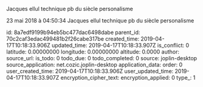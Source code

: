 Jacques ellul technique pb du siècle personalisme

23 mai 2018 à 04:50:34
Jacques ellul technique pb du siècle personalisme


id: 8a7edf9199b94eb5bc477dac6498dabe
parent_id: 70c2caf3edac499481b2f26cabe317be
created_time: 2019-04-17T10:18:33.906Z
updated_time: 2019-04-17T10:18:33.907Z
is_conflict: 0
latitude: 0.00000000
longitude: 0.00000000
altitude: 0.0000
author: 
source_url: 
is_todo: 0
todo_due: 0
todo_completed: 0
source: joplin-desktop
source_application: net.cozic.joplin-desktop
application_data: 
order: 0
user_created_time: 2019-04-17T10:18:33.906Z
user_updated_time: 2019-04-17T10:18:33.907Z
encryption_cipher_text: 
encryption_applied: 0
type_: 1